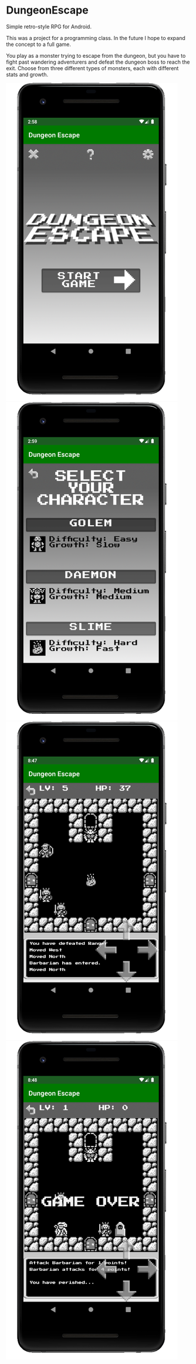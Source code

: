 # DungeonEscape
Simple retro-style RPG for Android.

This was a project for a programming class. In the future I hope to expand the concept to a full game.

You play as a monster trying to escape from the dungeon, but you have to fight past wandering adventurers and defeat the dungeon boss to reach the exit.
Choose from three different types of monsters, each with different stats and growth.

![Title](https://github.com/christnr/DungeonEscape/blob/main/screenshots/1_title.png?raw=true)
![Select Character](https://github.com/christnr/DungeonEscape/blob/main/screenshots/4_player_select.png?raw=true)
![Slime Gameplay](https://github.com/christnr/DungeonEscape/blob/main/screenshots/7_gameplay_slime.png?raw=true)
![Game Over](https://github.com/christnr/DungeonEscape/blob/main/screenshots/9_gameplay_defeat.png?raw=true)
